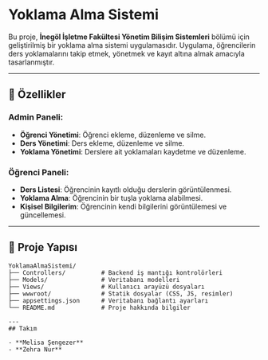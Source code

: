 # Yoklama Alma Sistemi

Bu proje, **İnegöl İşletme Fakültesi Yönetim Bilişim Sistemleri** bölümü için geliştirilmiş bir yoklama alma sistemi uygulamasıdır. Uygulama, öğrencilerin ders yoklamalarını takip etmek, yönetmek ve kayıt altına almak amacıyla tasarlanmıştır.

---

## 🚀 Özellikler

### Admin Paneli:
- **Öğrenci Yönetimi**: Öğrenci ekleme, düzenleme ve silme.
- **Ders Yönetimi**: Ders ekleme, düzenleme ve silme.
- **Yoklama Yönetimi**: Derslere ait yoklamaları kaydetme ve düzenleme.

### Öğrenci Paneli:
- **Ders Listesi**: Öğrencinin kayıtlı olduğu derslerin görüntülenmesi.
- **Yoklama Alma**: Öğrencinin bir tuşla yoklama alabilmesi.
- **Kişisel Bilgilerim**: Öğrencinin kendi bilgilerini görüntülemesi ve güncellemesi.

---

## 📂 Proje Yapısı

```plaintext
YoklamaAlmaSistemi/
├── Controllers/          # Backend iş mantığı kontrolörleri
├── Models/               # Veritabanı modelleri
├── Views/                # Kullanıcı arayüzü dosyaları
├── wwwroot/              # Statik dosyalar (CSS, JS, resimler)
├── appsettings.json      # Veritabanı bağlantı ayarları
└── README.md             # Proje hakkında bilgiler

---
## Takım

- **Melisa Şengezer** 
- **Zehra Nur** 

